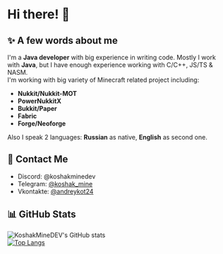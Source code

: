 # Hi there! 👋

## ✨ A few words about me
I'm a **Java developer** with big experience in writing code. Mostly I work with **Java**, but I have enough experience working with C/C++, JS/TS & NASM.  
I'm working with big variety of Minecraft related project including:
- **Nukkit/Nukkit-MOT**
- **PowerNukkitX**
- **Bukkit/Paper**
- **Fabric**
- **Forge/Neoforge**  

Also I speak 2 languages: **Russian** as native, **English** as second one.

## 📱 Contact Me
- Discord: @koshakminedev
- Telegram: [@koshak_mine](https://t.me/koshak_mine)
- Vkontakte: [@andreykot24](https://vk.com/andreykot24)

## 📊 GitHub Stats
![KoshakMineDEV's GitHub stats](https://github-readme-stats.vercel.app/api?username=KoshakMineDEV&show_icons=true&theme=radical&border_color=30363d&bg_color=0d1117)    
[![Top Langs](https://github-readme-stats.vercel.app/api/top-langs/?username=KoshakMineDEV&langs_count=8&theme=radical&border_color=30363d&bg_color=0d1117)](https://github.com/anuraghazra/github-readme-stats)
